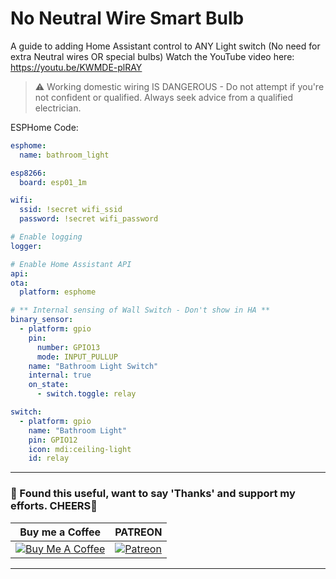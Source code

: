 # No Neutral Wire Smart Bulb
 A guide to adding Home Assistant control to ANY Light switch (No need for extra Neutral wires OR special bulbs)
Watch the YouTube video here: https://youtu.be/KWMDE-plRAY
> :warning: Working domestic wiring IS DANGEROUS - Do not attempt if you're not confident or qualified. Always seek advice from a qualified electrician.

ESPHome Code:
```yaml
esphome:
  name: bathroom_light

esp8266:
  board: esp01_1m

wifi:
  ssid: !secret wifi_ssid
  password: !secret wifi_password

# Enable logging
logger:

# Enable Home Assistant API
api:
ota:
  platform: esphome

# ** Internal sensing of Wall Switch - Don't show in HA **
binary_sensor:
  - platform: gpio
    pin:
      number: GPIO13
      mode: INPUT_PULLUP
    name: "Bathroom Light Switch"
    internal: true
    on_state:
      - switch.toggle: relay

switch:
  - platform: gpio
    name: "Bathroom Light"
    pin: GPIO12
    icon: mdi:ceiling-light
    id: relay
```

---
### 🤝 Found this useful, want to say 'Thanks' and support my efforts. CHEERS🍺
| Buy me a Coffee | PATREON |
|-----------------|---------|
| [![Buy Me A Coffee](https://img.shields.io/badge/Buy%20Me%20A%20Coffee-donate-yellow.svg?style=flat-square&logo=buy-me-a-coffee)](https://www.buymeacoffee.com/3ative) | [![Patreon](https://img.shields.io/badge/Patreon-support-red.svg?style=flat-square&logo=patreon)](https://www.patreon.com/3ative) |
---
